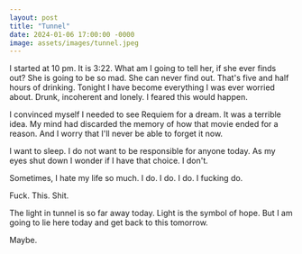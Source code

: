 ```yaml
---
layout: post
title: "Tunnel"
date: 2024-01-06 17:00:00 -0000
image: assets/images/tunnel.jpeg
---
```


I started at 10 pm. It is 3:22. What am I going to tell her, if she ever finds out? She is going to be so mad. She can never find out. That's five and half hours of drinking. Tonight I have become everything I was ever worried about. Drunk, incoherent and lonely. I feared this would happen.

I convinced myself I needed to see Requiem for a dream. It was a terrible idea. My mind had discarded the memory of how that movie ended for a reason. And I worry that I'll never be able to forget it now.

I want to sleep. I do not want to be responsible for anyone today. As my eyes shut down I wonder if I have that choice. I don't.

Sometimes, I hate my life so much. I do. I do. I do. I fucking do.

Fuck. This. Shit.

The light in tunnel is so far away today. Light is the symbol of hope. But I am going to lie here today and get back to this tomorrow.

Maybe.